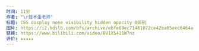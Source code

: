 ```yaml
---
时间: 11分
作者: "\r技术蛋老师"
标题: CSS display none visibility hidden opacity 0区别
图片: https://i2.hdslb.com/bfs/archive/ebfe69ec71481072ce42ba05eec6464acfd1653f.jpg@480w_300h_1c_!web-space-channel-video.webp
链接: https://www.bilibili.com/video/BV1X5411W7nz
评价: ★★★★★
---
```

